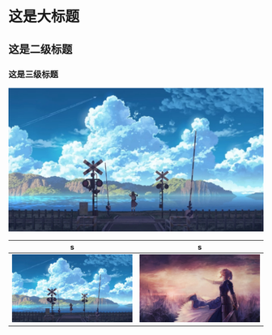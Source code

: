 # 这是大标题
## 这是二级标题
### 这是三级标题

![d](943acd0a5fcce7d1e964cb6dd410c6d3.jpg.source.jpg)
 
|s|s|
|-|-|
|![d](943acd0a5fcce7d1e964cb6dd410c6d3.jpg.source.jpg)|![s](317523.jpg)|